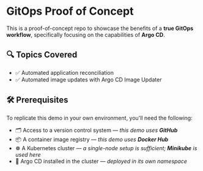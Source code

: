 # GitOps Proof of Concept

This is a proof-of-concept repo to showcase the benefits of a **true GitOps workflow**, specifically focusing on the capabilities of **Argo CD**.

## 🔍 Topics Covered

- ✅ Automated application reconciliation  
- ✅ Automated image updates with Argo CD Image Updater

## 🛠️ Prerequisites

To replicate this demo in your own environment, you'll need the following:

- 🗂️ Access to a version control system — _this demo uses **GitHub**_
- 📦 A container image registry — _this demo uses **Docker Hub**_
- ☸️ A Kubernetes cluster — _a single-node setup is sufficient; **Minikube** is used here_
- 🚀 Argo CD installed in the cluster — _deployed in its own namespace_
